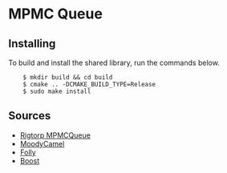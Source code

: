 
# MPMC Queue

## Installing

To build and install the shared library, run the commands below.

```
    $ mkdir build && cd build
    $ cmake .. -DCMAKE_BUILD_TYPE=Release
    $ sudo make install
```

## Sources

- [Rigtorp MPMCQueue]()
- [MoodyCamel ]()
- [Folly ]()
- [Boost]()



